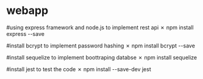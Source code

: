 # webapp

#using express framework and node.js to implement rest api
 ✗ npm install express --save      

#install bcrypt to implement password hashing
 ✗ npm install bcrypt --save
 
 #install sequelize to implement boottraping databse
 ✗ npm install sequelize    
 
 #install jest to test the code 
 ✗ npm install --save-dev jest   
